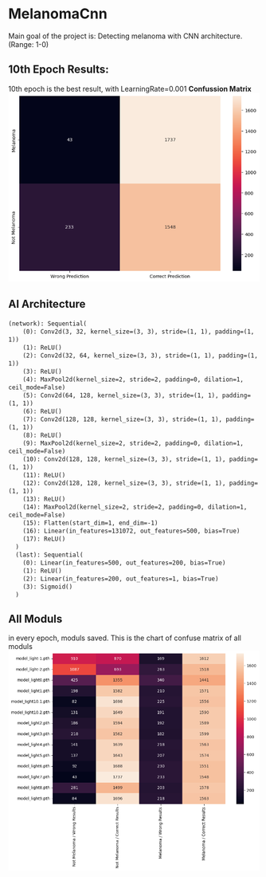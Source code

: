 # MelanomaCnn

Main goal of the project is: Detecting melanoma with CNN architecture. (Range: 1-0)

## 10th Epoch Results:
10th epoch is the best result, with LearningRate=0.001
<b> Confussion Matrix </b>
![alt text](https://github.com/TkRsln/MelanomaCnn/blob/main/IMG/epoch_10.png)

## AI Architecture
    (network): Sequential(
        (0): Conv2d(3, 32, kernel_size=(3, 3), stride=(1, 1), padding=(1, 1))
        (1): ReLU()
        (2): Conv2d(32, 64, kernel_size=(3, 3), stride=(1, 1), padding=(1, 1))
        (3): ReLU()
        (4): MaxPool2d(kernel_size=2, stride=2, padding=0, dilation=1, ceil_mode=False)
        (5): Conv2d(64, 128, kernel_size=(3, 3), stride=(1, 1), padding=(1, 1))
        (6): ReLU()
        (7): Conv2d(128, 128, kernel_size=(3, 3), stride=(1, 1), padding=(1, 1))
        (8): ReLU()
        (9): MaxPool2d(kernel_size=2, stride=2, padding=0, dilation=1, ceil_mode=False)
        (10): Conv2d(128, 128, kernel_size=(3, 3), stride=(1, 1), padding=(1, 1))
        (11): ReLU()
        (12): Conv2d(128, 128, kernel_size=(3, 3), stride=(1, 1), padding=(1, 1))
        (13): ReLU()
        (14): MaxPool2d(kernel_size=2, stride=2, padding=0, dilation=1, ceil_mode=False)
        (15): Flatten(start_dim=1, end_dim=-1)
        (16): Linear(in_features=131072, out_features=500, bias=True)
        (17): ReLU()
      )
      (last): Sequential(
        (0): Linear(in_features=500, out_features=200, bias=True)
        (1): ReLU()
        (2): Linear(in_features=200, out_features=1, bias=True)
        (3): Sigmoid()
      )

## All Moduls
in every epoch, moduls saved. This is the chart of confuse matrix of all moduls
![alt text](https://github.com/TkRsln/MelanomaCnn/blob/main/IMG/AllModuls.png)

